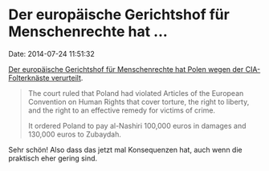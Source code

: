 Der europäische Gerichtshof für Menschenrechte hat \...
=======================================================

Date: 2014-07-24 11:51:32

[Der europäische Gerichtshof für Menschenrechte hat Polen wegen der
CIA-Folterknäste
verurteilt](http://www.nytimes.com/reuters/2014/07/24/world/24reuters-cia-jails-poland.html).

> The court ruled that Poland had violated Articles of the European
> Convention on Human Rights that cover torture, the right to liberty,
> and the right to an effective remedy for victims of crime.
>
> It ordered Poland to pay al-Nashiri 100,000 euros in damages and
> 130,000 euros to Zubaydah.

Sehr schön! Also dass das jetzt mal Konsequenzen hat, auch wenn die
praktisch eher gering sind.
